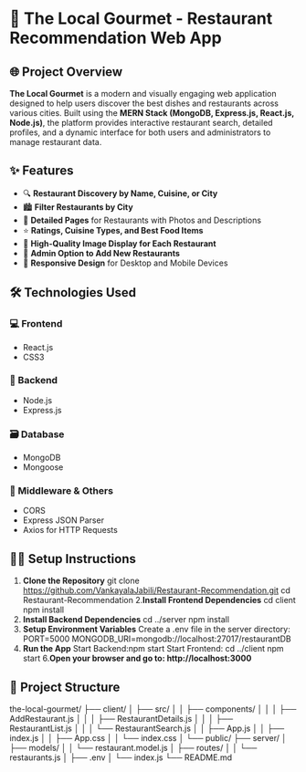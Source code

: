 # 🍴 The Local Gourmet - Restaurant Recommendation Web App

## 🌐 Project Overview

**The Local Gourmet** is a modern and visually engaging web application designed to help users discover the best dishes and restaurants across various cities. Built using the **MERN Stack (MongoDB, Express.js, React.js, Node.js)**, the platform provides interactive restaurant search, detailed profiles, and a dynamic interface for both users and administrators to manage restaurant data.

## ✨ Features

- 🔍 **Restaurant Discovery by Name, Cuisine, or City**
- 🏙️ **Filter Restaurants by City**
- 🍱 **Detailed Pages** for Restaurants with Photos and Descriptions
- ⭐ **Ratings, Cuisine Types, and Best Food Items**
- 📸 **High-Quality Image Display for Each Restaurant**
- 🧾 **Admin Option to Add New Restaurants**
- 📱 **Responsive Design** for Desktop and Mobile Devices

## 🛠️ Technologies Used

### 💻 Frontend
- React.js
- CSS3

### 🔧 Backend
- Node.js
- Express.js

### 🗃️ Database
- MongoDB
- Mongoose

### 🔄 Middleware & Others
- CORS
- Express JSON Parser
- Axios for HTTP Requests

## 🧑‍💻 Setup Instructions

1. **Clone the Repository**
git clone https://github.com/VankayalaJabili/Restaurant-Recommendation.git
cd Restaurant-Recommendation
2.**Install Frontend Dependencies**
cd client
npm install
3. **Install Backend Dependencies**
cd ../server
npm install
4. **Setup Environment Variables**
Create a .env file in the server directory:
PORT=5000
MONGODB_URI=mongodb://localhost:27017/restaurantDB
5. **Run the App**
Start Backend:npm start
Start Frontend:
cd ../client
npm start
6.**Open your browser and go to: http://localhost:3000**

## 📁 Project Structure
the-local-gourmet/
├── client/
│   ├── src/
│   │   ├── components/
│   │   │   ├── AddRestaurant.js
│   │   │   ├── RestaurantDetails.js
│   │   │   ├── RestaurantList.js
│   │   │   └── RestaurantSearch.js
│   │   ├── App.js
│   │   ├── index.js
│   │   ├── App.css
│   │   └── index.css
│   └── public/
├── server/
│   ├── models/
│   │   └── restaurant.model.js
│   ├── routes/
│   │   └── restaurants.js
│   ├── .env
│   └── index.js
└── README.md
